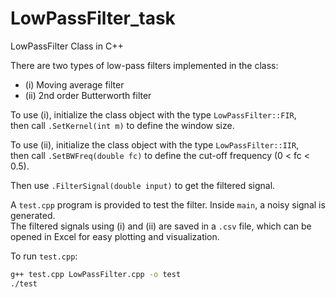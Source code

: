 # LowPassFilter_task
LowPassFilter Class in C++

There are two types of low-pass filters implemented in the class:  
- (i) Moving average filter  
- (ii) 2nd order Butterworth filter

To use (i), initialize the class object with the type `LowPassFilter::FIR`,  
then call `.SetKernel(int m)` to define the window size.

To use (ii), initialize the class object with the type `LowPassFilter::IIR`,  
then call `.SetBWFreq(double fc)` to define the cut-off frequency (0 < fc < 0.5).

Then use `.FilterSignal(double input)` to get the filtered signal.

A `test.cpp` program is provided to test the filter. Inside `main`, a noisy signal is generated.  
The filtered signals using (i) and (ii) are saved in a `.csv` file, which can be opened in Excel for easy plotting and visualization.

To run `test.cpp`:

```bash
g++ test.cpp LowPassFilter.cpp -o test
./test
